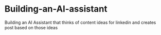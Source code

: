 # Building-an-AI-assistant
Building an AI Assistant that thinks of content ideas for linkedin and creates post based on those ideas
